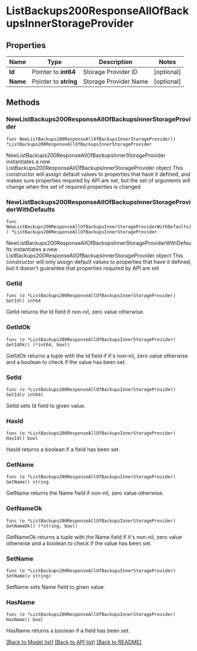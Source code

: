 # ListBackups200ResponseAllOfBackupsInnerStorageProvider

## Properties

Name | Type | Description | Notes
------------ | ------------- | ------------- | -------------
**Id** | Pointer to **int64** | Storage Provider ID | [optional] 
**Name** | Pointer to **string** | Storage Provider Name | [optional] 

## Methods

### NewListBackups200ResponseAllOfBackupsInnerStorageProvider

`func NewListBackups200ResponseAllOfBackupsInnerStorageProvider() *ListBackups200ResponseAllOfBackupsInnerStorageProvider`

NewListBackups200ResponseAllOfBackupsInnerStorageProvider instantiates a new ListBackups200ResponseAllOfBackupsInnerStorageProvider object
This constructor will assign default values to properties that have it defined,
and makes sure properties required by API are set, but the set of arguments
will change when the set of required properties is changed

### NewListBackups200ResponseAllOfBackupsInnerStorageProviderWithDefaults

`func NewListBackups200ResponseAllOfBackupsInnerStorageProviderWithDefaults() *ListBackups200ResponseAllOfBackupsInnerStorageProvider`

NewListBackups200ResponseAllOfBackupsInnerStorageProviderWithDefaults instantiates a new ListBackups200ResponseAllOfBackupsInnerStorageProvider object
This constructor will only assign default values to properties that have it defined,
but it doesn't guarantee that properties required by API are set

### GetId

`func (o *ListBackups200ResponseAllOfBackupsInnerStorageProvider) GetId() int64`

GetId returns the Id field if non-nil, zero value otherwise.

### GetIdOk

`func (o *ListBackups200ResponseAllOfBackupsInnerStorageProvider) GetIdOk() (*int64, bool)`

GetIdOk returns a tuple with the Id field if it's non-nil, zero value otherwise
and a boolean to check if the value has been set.

### SetId

`func (o *ListBackups200ResponseAllOfBackupsInnerStorageProvider) SetId(v int64)`

SetId sets Id field to given value.

### HasId

`func (o *ListBackups200ResponseAllOfBackupsInnerStorageProvider) HasId() bool`

HasId returns a boolean if a field has been set.

### GetName

`func (o *ListBackups200ResponseAllOfBackupsInnerStorageProvider) GetName() string`

GetName returns the Name field if non-nil, zero value otherwise.

### GetNameOk

`func (o *ListBackups200ResponseAllOfBackupsInnerStorageProvider) GetNameOk() (*string, bool)`

GetNameOk returns a tuple with the Name field if it's non-nil, zero value otherwise
and a boolean to check if the value has been set.

### SetName

`func (o *ListBackups200ResponseAllOfBackupsInnerStorageProvider) SetName(v string)`

SetName sets Name field to given value.

### HasName

`func (o *ListBackups200ResponseAllOfBackupsInnerStorageProvider) HasName() bool`

HasName returns a boolean if a field has been set.


[[Back to Model list]](../README.md#documentation-for-models) [[Back to API list]](../README.md#documentation-for-api-endpoints) [[Back to README]](../README.md)


